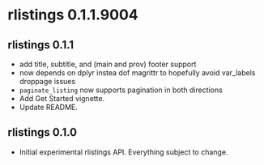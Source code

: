 # rlistings 0.1.1.9004

## rlistings 0.1.1
 * add title, subtitle, and (main and prov) footer support
 * now depends on dplyr instea dof magrittr to hopefully avoid var_labels droppage issues
 * `paginate_listing` now supports pagination in both directions
 * Add Get Started vignette.
 * Update README.

## rlistings 0.1.0
 * Initial experimental rlistings API. Everything subject to change.
